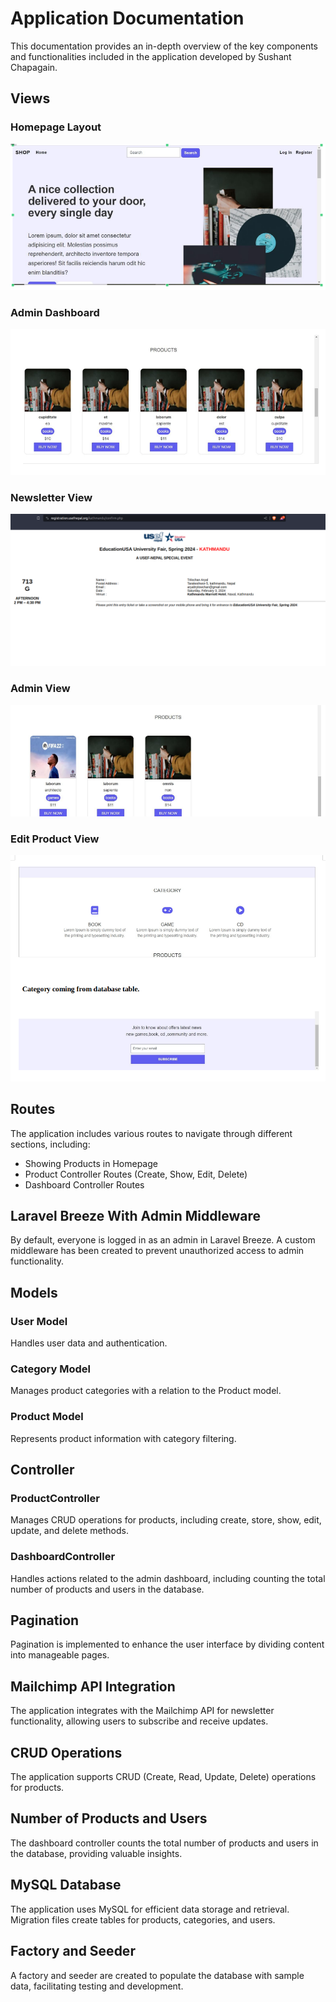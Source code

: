 # Application Documentation

This documentation provides an in-depth overview of the key components and functionalities included in the application developed by Sushant Chapagain.

## Views

### Homepage Layout
![Homepage Layout](images/1.png)

### Admin Dashboard
![Admin Dashboard](images/2.png)

### Newsletter View
![Newsletter View](images/3.png)

### Admin View
![Admin View](images/4.png)

### Edit Product View
![Edit Product View](images/5.png)

## Routes

The application includes various routes to navigate through different sections, including:

- Showing Products in Homepage
- Product Controller Routes (Create, Show, Edit, Delete)
- Dashboard Controller Routes

## Laravel Breeze With Admin Middleware

By default, everyone is logged in as an admin in Laravel Breeze. A custom middleware has been created to prevent unauthorized access to admin functionality.

## Models

### User Model
Handles user data and authentication.

### Category Model
Manages product categories with a relation to the Product model.

### Product Model
Represents product information with category filtering.

## Controller

### ProductController
Manages CRUD operations for products, including create, store, show, edit, update, and delete methods.

### DashboardController
Handles actions related to the admin dashboard, including counting the total number of products and users in the database.

## Pagination

Pagination is implemented to enhance the user interface by dividing content into manageable pages.

## Mailchimp API Integration

The application integrates with the Mailchimp API for newsletter functionality, allowing users to subscribe and receive updates.

## CRUD Operations

The application supports CRUD (Create, Read, Update, Delete) operations for products.

## Number of Products and Users

The dashboard controller counts the total number of products and users in the database, providing valuable insights.

## MySQL Database

The application uses MySQL for efficient data storage and retrieval. Migration files create tables for products, categories, and users.

## Factory and Seeder

A factory and seeder are created to populate the database with sample data, facilitating testing and development.
